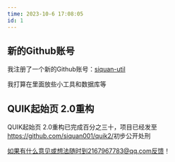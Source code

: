 ```yaml
---
time: 2023-10-6 17:08:05
id: 1
---
```


## 新的Github账号

我注册了一个新的Github账号：[siquan-util](https://github.com/siquan-util)

我打算在里面放些小工具和数据库等

## QUIK起始页 2.0重构

QUIK起始页 2.0重构已完成百分之三十，项目已经发至<https://github.com/siquan001/quik2/>初步公开处刑

如果有什么意见或想法随时到2167967783@qq.com反馈！